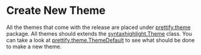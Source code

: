 # Create New Theme #

All the themes that come with the release are placed under [prettify.theme](http://java-prettify.googlecode.com/svn/trunk/javadoc/prettify/theme/package-summary.html) package. All themes should extends the [syntaxhighlight.Theme](http://java-prettify.googlecode.com/svn/trunk/javadoc/syntaxhighlight/Theme.html) class. You can take a look at [prettify.theme.ThemeDefault](http://code.google.com/p/java-prettify/source/browse/trunk/src/prettify/theme/ThemeDefault.java) to see what should be done to make a new theme.